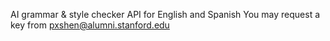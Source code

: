 AI grammar &amp; style checker API for English and Spanish
You may request a key from pxshen@alumni.stanford.edu
